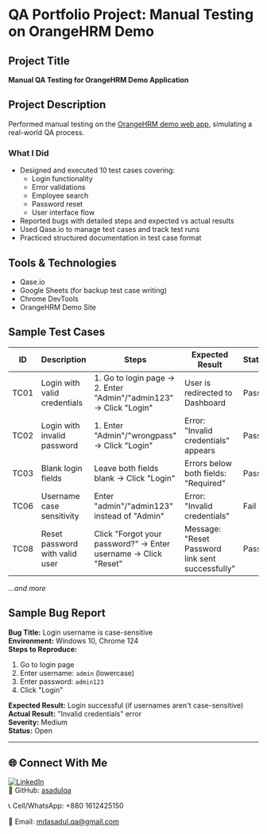 # QA Portfolio Project: Manual Testing on OrangeHRM Demo

## Project Title
**Manual QA Testing for OrangeHRM Demo Application**

## Project Description
Performed manual testing on the [OrangeHRM demo web app](https://opensource-demo.orangehrmlive.com/), simulating a real-world QA process.

### What I Did
- Designed and executed 10 test cases covering:
  - Login functionality
  - Error validations
  - Employee search
  - Password reset
  - User interface flow
- Reported bugs with detailed steps and expected vs actual results
- Used Qase.io to manage test cases and track test runs
- Practiced structured documentation in test case format

## Tools & Technologies
- Qase.io
- Google Sheets (for backup test case writing)
- Chrome DevTools
- OrangeHRM Demo Site

## Sample Test Cases

| ID    | Description                       | Steps                                                                 | Expected Result                                              | Status |
|-------|-----------------------------------|-----------------------------------------------------------------------|--------------------------------------------------------------|--------|
| TC01  | Login with valid credentials      | 1. Go to login page → 2. Enter "Admin"/"admin123" → Click "Login"    | User is redirected to Dashboard                             | Pass   |
| TC02  | Login with invalid password       | 1. Enter "Admin"/"wrongpass" → Click "Login"                         | Error: "Invalid credentials" appears                         | Pass   |
| TC03  | Blank login fields                | Leave both fields blank → Click "Login"                              | Errors below both fields: "Required"                        | Pass   |
| TC06  | Username case sensitivity         | Enter "admin"/"admin123" instead of "Admin"                          | Error: "Invalid credentials"                                 | Fail   |
| TC08  | Reset password with valid user    | Click "Forgot your password?" → Enter username → Click "Reset"       | Message: "Reset Password link sent successfully"            | Pass   |

_...and more_

## Sample Bug Report

**Bug Title:** Login username is case-sensitive  
**Environment:** Windows 10, Chrome 124  
**Steps to Reproduce:**
1. Go to login page  
2. Enter username: `admin` (lowercase)  
3. Enter password: `admin123`  
4. Click "Login"

**Expected Result:** Login successful (if usernames aren't case-sensitive)  
**Actual Result:** "Invalid credentials" error  
**Severity:** Medium  
**Status:** Open

---

## 🌐 Connect With Me

[![LinkedIn](https://img.shields.io/badge/LinkedIn-blue?logo=linkedin&style=flat-square)](https://www.linkedin.com/in/md-asadul-haque-80b2072b3/)  
📂 GitHub: [asadulqa](https://github.com/asadulqa) 

📞 Cell/WhatsApp: +880 1612425150

📧 Email: [mdasadul.qa@gmail.com](mailto:mdasadul.qa@gmail.com)  



